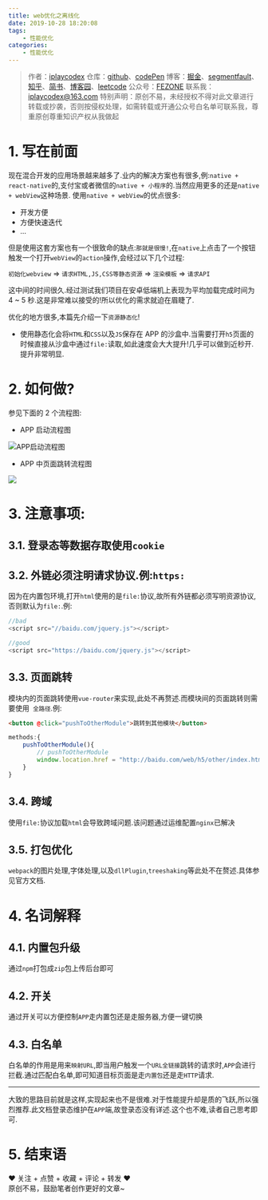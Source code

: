 ```yaml
---
title: web优化之离线化
date: 2019-10-28 18:20:08
tags:
    - 性能优化
categories:
    - 性能优化
---
```


> 作者：[iplaycodex](http://iplaycodex.com)
> 仓库：[github](https://github.com/iplaycodex)、[codePen](https://codepen.io/iplaycodex)
> 博客：[掘金](https://juejin.im/user/3597257774478359)、[segmentfault](https://segmentfault.com/u/iplaycodex)、[知乎](https://www.zhihu.com/people/CallMeAllenLliu)、[简书](https://www.jianshu.com/u/9cd27f169c7e)、[博客园](https://www.cnblogs.com/)、[leetcode](https://leetcode-cn.com/u/iplaycodex/)
> 公众号：[FEZONE](http://iplaycodex.com)
> 联系我：[iplaycodex@163.com](iplaycodex@163.com)
> 特别声明：原创不易，未经授权不得对此文章进行转载或抄袭，否则按侵权处理，如需转载或开通公众号白名单可联系我，尊重原创尊重知识产权从我做起

# 1. 写在前面

现在混合开发的应用场景越来越多了.业内的解决方案也有很多,例:`native + react-native`的,支付宝或者微信的`native + 小程序`的.当然应用更多的还是`native + webView`这种场景.
使用`native + webView`的优点很多:

-   开发方便
-   方便快速迭代
-   ...

但是使用这套方案也有一个很致命的缺点:`那就是很慢!`,在`native`上点击了一个按钮触发一个打开`webView`的`action`操作,会经过以下几个过程:

`初始化webview` => `请求HTML,JS,CSS等静态资源` => `渲染模板` => `请求API`

这中间的时间很久.经过测试我们项目在安卓低端机上表现为平均加载完成时间为 4 ~ 5 秒.这是非常难以接受的!所以优化的需求就迫在眉睫了.

<!--more-->

优化的地方很多,本篇先介绍一下`资源静态化`!

-   使用静态化会将`HTML`和`CSS`以及`JS`保存在 APP 的沙盒中.当需要打开`h5`页面的时候直接从沙盒中通过`file:`读取,如此速度会大大提升!几乎可以做到近秒开.提升非常明显.

# 2. 如何做?

参见下面的 2 个流程图:

-   APP 启动流程图

![APP启动流程图](https://tva1.sinaimg.cn/large/006y8mN6gy1g8m03mtq2jj30e10h2dgn.jpg)

-   APP 中页面跳转流程图

![](https://tva1.sinaimg.cn/large/006y8mN6gy1g8m04hqehoj30do0iv75c.jpg)

# 3. 注意事项:

## 3.1. 登录态等数据存取使用`cookie`

## 3.2. 外链必须注明请求协议.例:`https:`

因为在内置包环境,打开`html`使用的是`file:`协议,故所有外链都必须写明资源协议,否则默认为`file:`.例:

```javascript
//bad
<script src="//baidu.com/jquery.js"></script>

//good
<script src="https://baidu.com/jquery.js"></script>
```

## 3.3. 页面跳转

模块内的页面跳转使用`vue-router`来实现,此处不再赘述.而模块间的页面跳转则需要使用` 全路径`.例:

```html
<button @click="pushToOtherModule">跳转到其他模块</button>
```

```javascript
methods:{
    pushToOtherModule(){
        // pushToOtherModule
        window.location.href = "http://baidu.com/web/h5/other/index.html#/goods/1";
    }
}
```

## 3.4. 跨域

使用`file:`协议加载`html`会导致跨域问题.该问题通过运维配置`nginx`已解决

## 3.5. 打包优化

`webpack`的图片处理,字体处理,以及`dllPlugin`,`treeshaking`等此处不在赘述.具体参见官方文档.

# 4. 名词解释

## 4.1. 内置包升级

通过`npm`打包成`zip`包上传后台即可

## 4.2. 开关

通过开关可以方便控制`APP`走内置包还是走服务器,方便一键切换

## 4.3. 白名单

白名单的作用是用来`映射URL`,即当用户触发一个`URL全链接`跳转的请求时,`APP`会进行拦截.通过匹配白名单,即可知道目标页面是走`内置包`还是走`HTTP`请求.

---

大致的思路目前就是这样,实现起来也不是很难.对于性能提升却是质的飞跃,所以强烈推荐.此文档登录态维护在`APP`端,故登录态没有详述.这个也不难,读者自己思考即可.

# 5. 结束语

❤️ 关注 + 点赞 + 收藏 + 评论 + 转发 ❤️ <br/>原创不易，鼓励笔者创作更好的文章~
